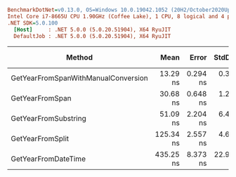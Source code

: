 ``` ini

BenchmarkDotNet=v0.13.0, OS=Windows 10.0.19042.1052 (20H2/October2020Update)
Intel Core i7-8665U CPU 1.90GHz (Coffee Lake), 1 CPU, 8 logical and 4 physical cores
.NET SDK=5.0.100
  [Host]     : .NET 5.0.0 (5.0.20.51904), X64 RyuJIT
  DefaultJob : .NET 5.0.0 (5.0.20.51904), X64 RyuJIT


```
|                              Method |      Mean |    Error |    StdDev |    Median | Ratio | RatioSD | Rank |  Gen 0 | Gen 1 | Gen 2 | Allocated |
|------------------------------------ |----------:|---------:|----------:|----------:|------:|--------:|-----:|-------:|------:|------:|----------:|
| GetYearFromSpanWithManualConversion |  13.29 ns | 0.294 ns |  0.315 ns |  13.24 ns |  0.03 |    0.00 |    1 |      - |     - |     - |         - |
|                     GetYearFromSpan |  30.68 ns | 0.648 ns |  1.233 ns |  30.56 ns |  0.07 |    0.00 |    2 |      - |     - |     - |         - |
|                GetYearFromSubstring |  51.09 ns | 2.204 ns |  6.463 ns |  49.11 ns |  0.12 |    0.02 |    3 | 0.0076 |     - |     - |      32 B |
|                    GetYearFromSplit | 125.34 ns | 2.557 ns |  4.610 ns | 124.68 ns |  0.28 |    0.02 |    4 | 0.0381 |     - |     - |     160 B |
|                 GetYearFromDateTime | 435.25 ns | 8.373 ns | 22.920 ns | 429.20 ns |  1.00 |    0.00 |    5 |      - |     - |     - |         - |
